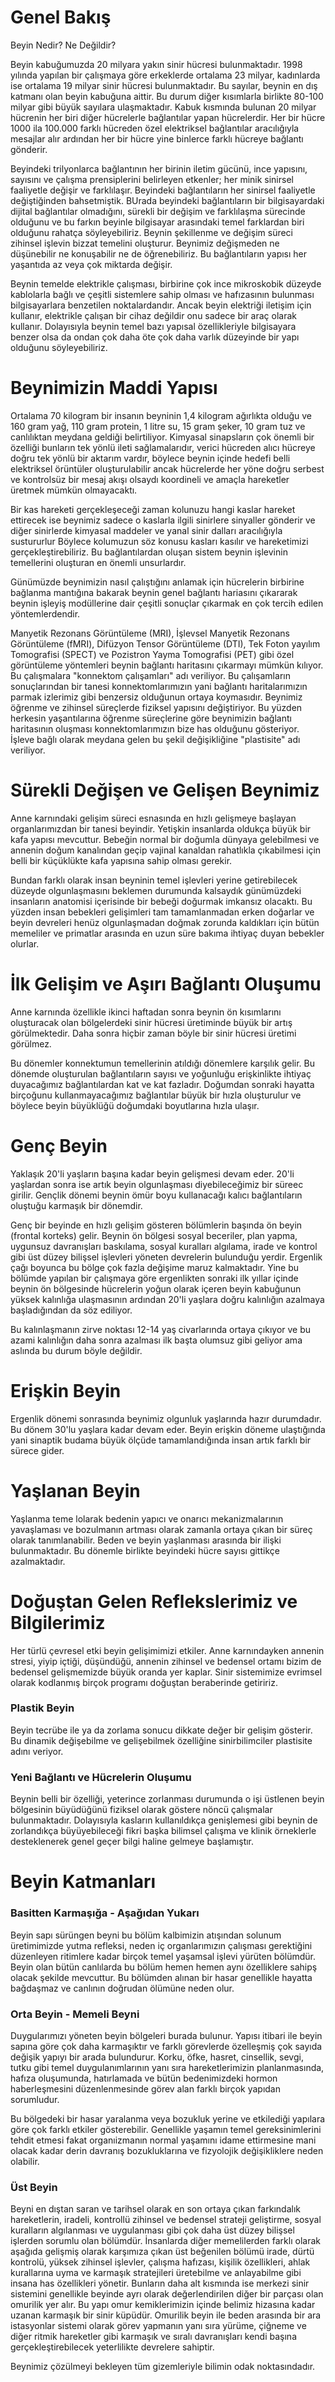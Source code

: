 # Genel Bakış
Beyin Nedir? Ne Değildir?

Beyin kabuğumuzda 20 milyara yakın sinir hücresi bulunmaktadır.
1998 yılında yapılan bir çalışmaya göre erkeklerde ortalama 23 milyar, kadınlarda ise ortalama 19 milyar sinir hücresi bulunmaktadır.
Bu sayılar, beynin en dış katmanı olan beyin kabuğuna aittir.
Bu durum diğer kısımlarla birlikte 80-100 milyar gibi büyük sayılara ulaşmaktadır.
Kabuk kısmında bulunan 20 milyar hücrenin her biri diğer hücrelerle bağlantılar yapan hücrelerdir.
Her bir hücre 1000 ila 100.000 farklı hücreden özel elektriksel bağlantılar aracılığıyla mesajlar alır ardından her bir hücre yine binlerce farklı hücreye bağlantı gönderir.

Beyindeki trilyonlarca bağlantının her birinin iletim gücünü, ince yapısını, sayısını ve çalışma prensiplerini belirleyen etkenler; her minik sinirsel faaliyetle değişir ve farklılaşır.
Beyindeki bağlantıların her sinirsel faaliyetle değiştiğinden bahsetmiştik. BUrada beyindeki bağlantıların bir bilgisayardaki dijital bağlantılar olmadığını, sürekli bir değişim ve farklılaşma sürecinde olduğunu ve bu farkın beyinle bilgisayar arasındaki temel farklardan biri olduğunu rahatça söyleyebiliriz.
Beynin şekillenme ve değişim süreci zihinsel işlevin bizzat temelini oluşturur.
Beynimiz değişmeden ne düşünebilir ne konuşabilir ne de öğrenebiliriz.
Bu bağlantıların yapısı her yaşantıda az veya çok miktarda değişir.

Beynin temelde elektrikle çalışması, birbirine çok ince mikroskobik düzeyde kablolarla bağlı ve çeşitli sistemlere sahip olması ve hafızasının bulunması bilgisayarlara benzetilen noktalardandır.
Ancak beyin elektriği iletişim için kullanır, elektrikle çalışan bir cihaz değildir onu sadece bir araç olarak kullanır.
Dolayısıyla beynin temel bazı yapısal özellikleriyle bilgisayara benzer olsa da ondan çok daha öte çok daha varlık düzeyinde bir yapı olduğunu söyleyebiliriz.

# Beynimizin Maddi Yapısı
Ortalama 70 kilogram bir insanın beyninin 1,4 kilogram ağırlıkta olduğu ve 160 gram yağ, 110 gram protein, 1 litre su, 15 gram şeker, 10 gram tuz ve canlılıktan meydana geldiği belirtiliyor.
Kimyasal sinapsların çok önemli bir özelliği bunların tek yönlü ileti sağlamalarıdır, verici hücreden alıcı hücreye doğru tek yönlü bir aktarım vardır, böylece beynin içinde hedefi belli elektriksel örüntüler oluşturulabilir ancak hücrelerde her yöne doğru serbest ve kontrolsüz bir mesaj akışı olsaydı koordineli ve amaçla hareketler üretmek mümkün olmayacaktı.

Bir kas hareketi gerçekleşeceği zaman kolunuzu hangi kaslar hareket ettirecek ise beynimiz sadece o kaslarla ilgili sinirlere sinyaller gönderir ve diğer sinirlerde kimyasal maddeler ve yanal sinir dalları aracılığıyla sustururlur
Böylece kolumuzun söz konusu kasları kasılır ve hareketimizi gerçekleştirebiliriz.
Bu bağlantılardan oluşan sistem beynin işlevinin temellerini oluşturan en önemli unsurlardır.

Günümüzde beynimizin nasıl çalıştığını anlamak için hücrelerin birbirine bağlanma mantığına bakarak beynin genel bağlantı hariasını çıkararak beynin işleyiş modüllerine dair çeşitli sonuçlar çıkarmak en çok tercih edilen yöntemlerdendir.

Manyetik Rezonans Görüntüleme (MRI), İşlevsel Manyetik Rezonans Görüntüleme (fMRI), Difüzyon Tensor Görüntüleme (DTI), Tek Foton yayılım Tomografisi (SPECT) ve Pozistron Yayma Tomografisi (PET) gibi özel görüntüleme yöntemleri beynin bağlantı haritasını çıkarmayı mümkün kılıyor.
Bu çalışmalara "konnektom çalışamları" adı veriliyor.
Bu çalışamların sonuçlarından bir tanesi konnektomlarımızın yani bağlantı haritalarımızın parmak izlerimiz gibi benzersiz olduğunun ortaya koymasıdır.
Beynimiz öğrenme ve zihinsel süreçlerde fiziksel yapısını değiştiriyor.
Bu yüzden herkesin yaşantılarına öğrenme süreçlerine göre beynimizin bağlantı haritasının oluşması konnektomlarımızın bize has olduğunu gösteriyor.
İşleve bağlı olarak meydana gelen bu şekil değişikliğine "plastisite" adı veriliyor.

# Sürekli Değişen ve Gelişen Beynimiz
Anne karnındaki gelişim süreci esnasında en hızlı gelişmeye başlayan organlarımızdan bir tanesi beyindir.
Yetişkin insanlarda oldukça büyük bir kafa yapısı mevcuttur.
Bebeğin normal bir doğumla dünyaya gelebilmesi ve annenin doğum kanalından geçip vajinal kanaldan rahatlıkla çıkabilmesi için belli bir küçüklükte kafa yapısına sahip olması gerekir.

Bundan farklı olarak insan beyninin temel işlevleri yerine getirebilecek düzeyde olgunlaşmasını beklemen durumunda kalsaydık günümüzdeki insanların anatomisi içerisinde bir bebeği doğurmak imkansız olacaktı.
Bu yüzden insan bebekleri gelişimleri tam tamamlanmadan erken doğarlar ve beyin devreleri henüz olgunlaşmadan doğmak zorunda kaldıkları için bütün memeliler ve primatlar arasında en uzun süre bakıma ihtiyaç duyan bebekler olurlar.

# İlk Gelişim ve Aşırı Bağlantı Oluşumu
Anne karnında özellikle ikinci haftadan sonra beynin ön kısımlarını oluşturacak olan bölgelerdeki sinir hücresi üretiminde büyük bir artış görülmektedir.
Daha sonra hiçbir zaman böyle bir sinir hücresi üretimi görülmez.

Bu dönemler konnektumun temellerinin atıldığı dönemlere karşılık gelir.
Bu dönemde oluşturulan bağlantıların sayısı ve yoğunluğu erişkinlikte ihtiyaç duyacağımız bağlantılardan kat ve kat fazladır.
Doğumdan sonraki hayatta birçoğunu kullanmayacağımız bağlantılar büyük bir hızla oluşturulur ve böylece beyin büyüklüğü doğumdaki boyutlarına hızla ulaşır.

# Genç Beyin
Yaklaşık 20'li yaşların başına kadar beyin gelişmesi devam eder.
20'li yaşlardan sonra ise artık beyin olgunlaşması diyebileceğimiz bir süreec girilir.
Gençlik dönemi beynin ömür boyu kullanacağı kalıcı bağlantıların oluştuğu karmaşık bir dönemdir.

Genç bir beyinde en hızlı gelişim gösteren bölümlerin başında ön beyin (frontal korteks) gelir.
Beynin ön bölgesi sosyal beceriler, plan yapma, uygunsuz davranışları baskılama, sosyal kuralları algılama, irade ve kontrol gibi üst düzey bilişsel işlevleri yöneten devrelerin bulunduğu yerdir.
Ergenlik çağı boyunca bu bölge çok fazla değişime maruz kalmaktadır.
Yine bu bölümde yapılan bir çalışmaya göre ergenlikten sonraki ilk yıllar içinde beynin ön bölgesinde hücrelerin yoğun olarak içeren beyin kabuğunun yüksek kalınlığa ulaşmasının ardından 20'li yaşlara doğru kalınlığın azalmaya başladığından da söz ediliyor.

Bu kalınlaşmanın zirve noktası 12-14 yaş civarlarında ortaya çıkıyor ve bu azami kalınlığın daha sonra azalması ilk başta olumsuz gibi geliyor ama aslında bu durum böyle değildir.

# Erişkin Beyin
Ergenlik dönemi sonrasında beynimiz olgunluk yaşlarında hazır durumdadır.
Bu dönem 30'lu yaşlara kadar devam eder.
Beyin erişkin döneme ulaştığında yani sinaptik budama büyük ölçüde tamamlandığında insan artık farklı bir sürece gider.

# Yaşlanan Beyin
Yaşlanma teme lolarak bedenin yapıcı ve onarıcı mekanizmalarının yavaşlaması ve bozulmanın artması olarak zamanla ortaya çıkan bir süreç olarak tanımlanabilir.
Beden ve beyin yaşlanması arasında bir ilişki bulunmaktadır.
Bu dönemle birlikte beyindeki hücre sayısı gittikçe azalmaktadır.

# Doğuştan Gelen Reflekslerimiz ve Bilgilerimiz
Her türlü çevresel etki beyin gelişimimizi etkiler.
Anne karnındayken annenin stresi, yiyip içtiği, düşündüğü, annenin zihinsel ve bedensel ortamı bizim de bedensel gelişmemizde büyük oranda yer kaplar.
Sinir sistemimize evrimsel olarak kodlanmış birçok programı doğuştan beraberinde getiririz.

### Plastik Beyin
Beyin tecrübe ile ya da zorlama sonucu dikkate değer bir gelişim gösterir.
Bu dinamik değişebilme ve gelişebilmek özelliğine sinirbilimciler plastisite adını veriyor.

### Yeni Bağlantı ve Hücrelerin Oluşumu
Beynin belli bir özelliği, yeterince zorlanması durumunda o işi üstlenen beyin bölgesinin büyüdüğünü fiziksel olarak göstere nöncü çalışmalar bulunmaktadır.
Dolayısıyla kasların kullanıldıkça genişlemesi gibi beynin de zorlandıkça büyüyebileceği fikri başka bilimsel çalışma ve klinik örneklerle desteklenerek genel geçer bilgi haline gelmeye başlamıştır.

# Beyin Katmanları
### Basitten Karmaşığa - Aşağıdan Yukarı
Beyin sapı sürüngen beyni bu bölüm kalbimizin atışından solunum üretimimizde yutma refleksi, neden iç organlarımızın çalışması gerektiğini düzenleyen ritimlere kadar birçok temel yaşamsal işlevi yürüten bölümdür.
Beyin olan bütün canlılarda bu bölüm hemen hemen aynı özelliklere sahipş olacak şekilde mevcuttur.
Bu bölümden alınan bir hasar genellikle hayatta bağdaşmaz ve canlının doğrudan ölümüne neden olur.

### Orta Beyin - Memeli Beyni
Duygularımızı yöneten beyin bölgeleri burada bulunur.
Yapısı itibari ile beyin sapına göre çok daha karmaşıktır ve farklı görevlerde özelleşmiş çok sayıda değişik yapıyı bir arada bulundurur.
Korku, öfke, hasret, cinsellik, sevgi, tutku gibi temel duygulanımlarının yanı sıra hareketlerimizin planlanmasında, hafıza oluşumunda, hatırlamada ve bütün bedenimizdeki hormon haberleşmesini düzenlenmesinde görev alan farklı birçok yapıdan sorumludur.

Bu bölgedeki bir hasar yaralanma veya bozukluk yerine ve etkilediği yapılara göre çok farklı etkiler gösterebilir.
Genellikle yaşamın temel gereksinimlerini tehdit etmesi fakat organıizmanın normal yaşamını idame ettirmesine mani olacak kadar derin davranış bozukluklarına ve fizyolojik değişikliklere neden olabilir.

### Üst Beyin
Beyni en dıştan saran ve tarihsel olarak en son ortaya çıkan farkındalık hareketlerin, iradeli, kontrollü zihinsel ve bedensel strateji geliştirme, sosyal kuralların algılanması ve uygulanması gibi çok daha üst düzey bilişsel işlerden sorumlu olan bölümdür.
İnsanlarda diğer memelilerden farklı olarak aşağıda gelişmiş olarak karşımıza çıkan üst beğenilen bölümü irade, dürtü kontrolü, yüksek zihinsel işlevler, çalışma hafızası, kişilik özellikleri, ahlak kurallarına uyma ve karmaşık stratejileri üretebilme ve anlayabilme gibi insana has özellikleri yönetir.
Bunların daha alt kısmında ise merkezi sinir sistemini genellikle beyinde ayrı olarak değerlendirilen diğer bir parçası olan omurilik yer alır.
Bu yapı omur kemiklerimizin içinde belimiz hizasına kadar uzanan karmaşık bir sinir küpüdür.
Omurilik beyin ile beden arasında bir ara istasyonlar sistemi olarak görev yapmanın yanı sıra yürüme, çiğneme ve diğer ritmik hareketler gibi karmaşık ve sıralı davranışları kendi başına gerçekleştirebilecek yeterlilikte devrelere sahiptir.

Beynimiz çözülmeyi bekleyen tüm gizemleriyle bilimin odak noktasındadır.




































